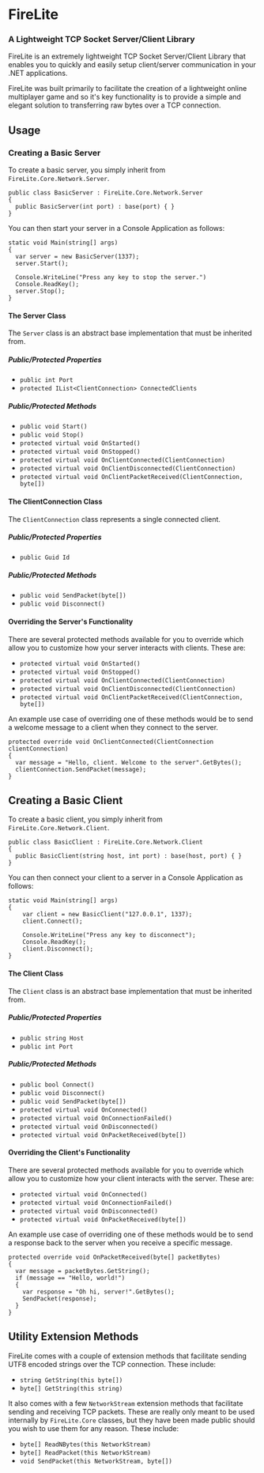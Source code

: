 # FireLite
### A Lightweight TCP Socket Server/Client Library
FireLite is an extremely lightweight TCP Socket Server/Client Library that enables you to quickly and easily setup client/server communication in your .NET applications.

FireLite was built primarily to facilitate the creation of a lightweight online multiplayer game and so it's key functionality is to provide a simple and elegant solution to transferring raw bytes over a TCP connection.

## Usage
### Creating a Basic Server
To create a basic server, you simply inherit from `FireLite.Core.Network.Server`.

```
public class BasicServer : FireLite.Core.Network.Server
{
  public BasicServer(int port) : base(port) { }
}
```

You can then start your server in a Console Application as follows:

```
static void Main(string[] args)
{
  var server = new BasicServer(1337);
  server.Start();

  Console.WriteLine("Press any key to stop the server.")
  Console.ReadKey();
  server.Stop();
}
```

#### The Server Class
The `Server` class is an abstract base implementation that must be inherited from.

##### Public/Protected Properties

* `public int Port`
* `protected IList<ClientConnection> ConnectedClients`

##### Public/Protected Methods

* `public void Start()`
* `public void Stop()`
* `protected virtual void OnStarted()`
* `protected virtual void OnStopped()`
* `protected virtual void OnClientConnected(ClientConnection)`
* `protected virtual void OnClientDisconnected(ClientConnection)`
* `protected virtual void OnClientPacketReceived(ClientConnection, byte[])`

#### The ClientConnection Class
The `ClientConnection` class represents a single connected client.

##### Public/Protected Properties
* `public Guid Id`

##### Public/Protected Methods

* `public void SendPacket(byte[])`
* `public void Disconnect()`

#### Overriding the Server's Functionality
There are several protected methods available for you to override which allow you to customize how your server interacts with clients. These are:

* `protected virtual void OnStarted()`
* `protected virtual void OnStopped()`
* `protected virtual void OnClientConnected(ClientConnection)`
* `protected virtual void OnClientDisconnected(ClientConnection)`
* `protected virtual void OnClientPacketReceived(ClientConnection, byte[])`

An example use case of overriding one of these methods would be to send a welcome message to a client when they connect to the server.

```
protected override void OnClientConnected(ClientConnection clientConnection)
{
  var message = "Hello, client. Welcome to the server".GetBytes();
  clientConnection.SendPacket(message);
}
```

## Creating a Basic Client
To create a basic client, you simply inherit from `FireLite.Core.Network.Client`.

```
public class BasicClient : FireLite.Core.Network.Client
{
  public BasicClient(string host, int port) : base(host, port) { }
}
```

You can then connect your client to a server in a Console Application as follows:

```
static void Main(string[] args)
{
    var client = new BasicClient("127.0.0.1", 1337);
    client.Connect();

    Console.WriteLine("Press any key to disconnect");
    Console.ReadKey();
    client.Disconnect();
}
```

#### The Client Class
The `Client` class is an abstract base implementation that must be inherited from.

##### Public/Protected Properties
* `public string Host`
* `public int Port`

##### Public/Protected Methods
* `public bool Connect()`
* `public void Disconnect()`
* `public void SendPacket(byte[])`
* `protected virtual void OnConnected()`
* `protected virtual void OnConnectionFailed()`
* `protected virtual void OnDisconnected()`
* `protected virtual void OnPacketReceived(byte[])`

#### Overriding the Client's Functionality
There are several protected methods available for you to override which allow you to customize how your client interacts with the server. These are:

* `protected virtual void OnConnected()`
* `protected virtual void OnConnectionFailed()`
* `protected virtual void OnDisconnected()`
* `protected virtual void OnPacketReceived(byte[])`

An example use case of overriding one of these methods would be to send a response back to the server when you receive a specific message.

```
protected override void OnPacketReceived(byte[] packetBytes)
{
  var message = packetBytes.GetString();
  if (message == "Hello, world!")
  {
    var response = "Oh hi, server!".GetBytes();
    SendPacket(response);
  }
}
```

## Utility Extension Methods
FireLite comes with a couple of extension methods that facilitate sending UTF8 encoded strings over the TCP connection. These include:

* `string GetString(this byte[])`
* `byte[] GetString(this string)`

It also comes with a few `NetworkStream` extension methods that facilitate sending and receiving TCP packets. These are really only meant to be used internally by `FireLite.Core` classes, but they have been made public should you wish to use them for any reason. These include:

* `byte[] ReadNBytes(this NetworkStream)`
* `byte[] ReadPacket(this NetworkStream)`
* `void SendPacket(this NetworkStream, byte[])`
